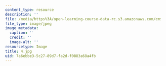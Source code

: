 ```yaml
---
content_type: resource
description: ''
file: /media/https%3A/open-learning-course-data-rc.s3.amazonaws.com/cms-930-media-education-and-the-marketplace-fall-2001/7a6ebbe35c2789d7fa2df0883a68a4fb_4.jpg
file_type: image/jpeg
image_metadata:
  caption: ''
  credit: ''
  image-alt: ''
resourcetype: Image
title: 4.jpg
uid: 7a6ebbe3-5c27-89d7-fa2d-f0883a68a4fb
---
```

